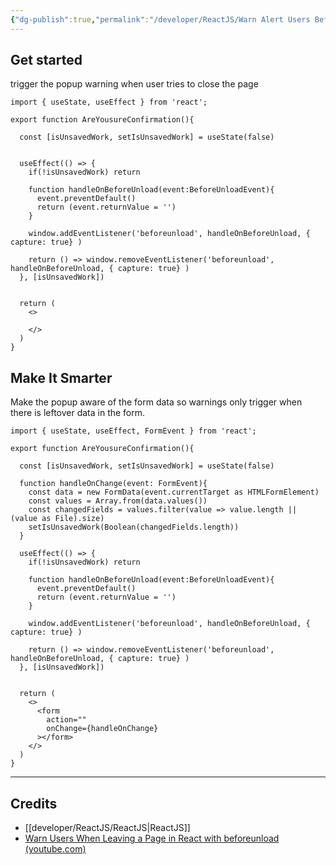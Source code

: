 ```yaml
---
{"dg-publish":true,"permalink":"/developer/ReactJS/Warn Alert Users Before Page Tab Close/","tags":["reactjs","javascript","webdev"]}
---
```


## Get started 
trigger the popup warning when user tries to close the page

```tsx
import { useState, useEffect } from 'react';

export function AreYousureConfirmation(){

  const [isUnsavedWork, setIsUnsavedWork] = useState(false)
  

  useEffect(() => {
    if(!isUnsavedWork) return

    function handleOnBeforeUnload(event:BeforeUnloadEvent){
      event.preventDefault()
      return (event.returnValue = '')  
    }

    window.addEventListener('beforeunload', handleOnBeforeUnload, { capture: true} )
    
    return () => window.removeEventListener('beforeunload', handleOnBeforeUnload, { capture: true} )
  }, [isUnsavedWork])
  

  return (
    <>
      
    </>
  )
}
```


## Make It Smarter
Make the popup aware of the form data so warnings only trigger when there is leftover data in the form.

```tsx
import { useState, useEffect, FormEvent } from 'react';

export function AreYousureConfirmation(){

  const [isUnsavedWork, setIsUnsavedWork] = useState(false)
  
  function handleOnChange(event: FormEvent){
    const data = new FormData(event.currentTarget as HTMLFormElement)
    const values = Array.from(data.values())
    const changedFields = values.filter(value => value.length || (value as File).size)
    setIsUnsavedWork(Boolean(changedFields.length))
  }

  useEffect(() => {
    if(!isUnsavedWork) return

    function handleOnBeforeUnload(event:BeforeUnloadEvent){
      event.preventDefault()
      return (event.returnValue = '')  
    }

    window.addEventListener('beforeunload', handleOnBeforeUnload, { capture: true} )
    
    return () => window.removeEventListener('beforeunload', handleOnBeforeUnload, { capture: true} )
  }, [isUnsavedWork])
  

  return (
    <>
      <form 
        action="" 
        onChange={handleOnChange}
      ></form>
    </>
  )
}
```

---
## Credits
- [[developer/ReactJS/ReactJS\|ReactJS]]
- [Warn Users When Leaving a Page in React with beforeunload (youtube.com)](https://www.youtube.com/watch?v=K8YShjU5PBQ)